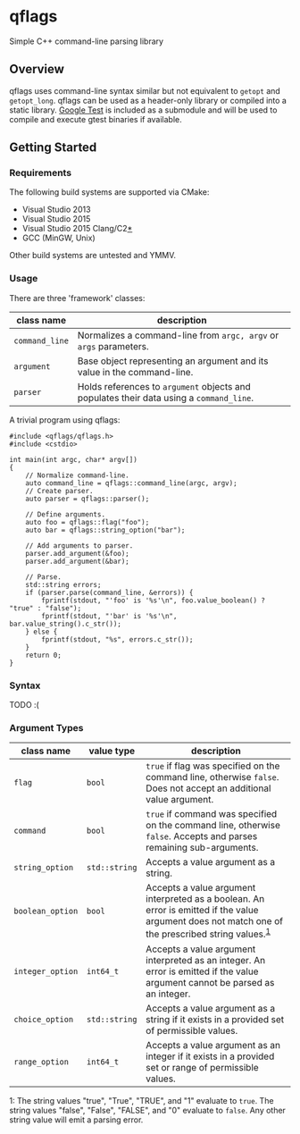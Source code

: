 # qflags

Simple C++ command-line parsing library

## Overview

qflags uses command-line syntax similar but not equivalent to `getopt` and
 `getopt_long`. qflags can be used as a header-only library or compiled into
a static library. [Google Test](https://github.com/google/googletest) is included
as a submodule and will be used to compile and execute gtest binaries if available.

## Getting Started
### Requirements

The following build systems are supported via CMake:

- Visual Studio 2013
- Visual Studio 2015
- Visual Studio 2015 Clang/C2[*](https://github.com/Microsoft/CMake/releases/tag/clang-rel-2 "Requires Microsoft's fork of CMake for Clang/C2 toolchain support")
- GCC (MinGW, Unix)

Other build systems are untested and YMMV.

### Usage

There are three 'framework' classes:

| class name     | description
| ----------     | -----------
| `command_line` | Normalizes a command-line from `argc, argv` or `args` parameters.
| `argument`     | Base object representing an argument and its value in the command-line.
| `parser`       | Holds references to `argument` objects and populates their data using a `command_line`.

A trivial program using qflags:
```
#include <qflags/qflags.h>
#include <cstdio>

int main(int argc, char* argv[])
{
    // Normalize command-line.
    auto command_line = qflags::command_line(argc, argv);
    // Create parser.
    auto parser = qflags::parser();
    
    // Define arguments.
    auto foo = qflags::flag("foo");
    auto bar = qflags::string_option("bar");
    
    // Add arguments to parser.
    parser.add_argument(&foo);
    parser.add_argument(&bar);
    
    // Parse.
    std::string errors;
    if (parser.parse(command_line, &errors)) {
        fprintf(stdout, "'foo' is '%s'\n", foo.value_boolean() ? "true" : "false");
        fprintf(stdout, "'bar' is '%s'\n", bar.value_string().c_str());
    } else {
        fprintf(stdout, "%s", errors.c_str());
    }
    return 0;
}
```

### Syntax
TODO :(

### Argument Types

| class name       | value type    | description 
| ----------       | ----------    | -----------
| `flag`           | `bool`        | `true` if flag was specified on the command line, otherwise `false`. Does not accept an additional value argument.
| `command`        | `bool`        | `true` if command was specified on the command line, otherwise `false`. Accepts and parses remaining sub-arguments.
| `string_option`  | `std::string` | Accepts a value argument as a string.
| `boolean_option` | `bool`        | Accepts a value argument interpreted as a boolean. An error is emitted if the value argument does not match one of the prescribed string values.<sup>[1](#footnote-1)</sup>
| `integer_option` | `int64_t`     | Accepts a value argument interpreted as an integer. An error is emitted if the value argument cannot be parsed as an integer. 
| `choice_option`  | `std::string` | Accepts a value argument as a string if it exists in a provided set of permissible values.
| `range_option`   | `int64_t`     | Accepts a value argument as an integer if it exists in a provided set or range of permissible values.

<a name="footnote-1">1</a>: The string values "true", "True", "TRUE", and "1" evaluate to `true`. The string values "false", "False", "FALSE", and "0" evaluate to `false`. Any other string value will emit a parsing error. 
